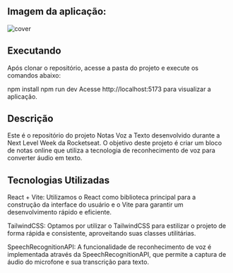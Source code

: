 ## Imagem da aplicação:

![cover](https://github.com/wendymillerr/bloco-de-notas/assets/77902118/afe9ade0-82d1-439a-bbc1-995583e5e818)

## Executando
Após clonar o repositório, acesse a pasta do projeto e execute os comandos abaixo:

npm install
npm run dev
Acesse http://localhost:5173 para visualizar a aplicação.

## Descrição
Este é o repositório do projeto Notas Voz a Texto desenvolvido durante a Next Level Week da Rocketseat. O objetivo deste projeto é criar um bloco de notas online que utiliza a tecnologia de reconhecimento de voz para converter áudio em texto.

## Tecnologias Utilizadas
React + Vite: Utilizamos o React como biblioteca principal para a construção da interface do usuário e o Vite para garantir um desenvolvimento rápido e eficiente.

TailwindCSS: Optamos por utilizar o TailwindCSS para estilizar o projeto de forma rápida e consistente, aproveitando suas classes utilitárias.

SpeechRecognitionAPI: A funcionalidade de reconhecimento de voz é implementada através da SpeechRecognitionAPI, que permite a captura de áudio do microfone e sua transcrição para texto.

